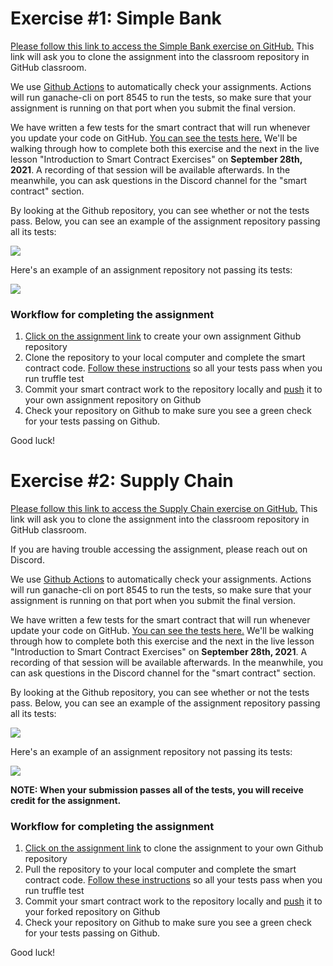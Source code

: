 ﻿# Exercise #1: Simple Bank 
[Please follow this link to access the Simple Bank exercise on GitHub.](https://classroom.github.com/a/r6Ichc_V) This link will ask you to clone the assignment into the classroom repository in GitHub classroom.

We use [Github Actions](https://github.com/features/actions) to automatically check your assignments. Actions will run ganache-cli on port 8545 to run the tests, so make sure that your assignment is running on that port when you submit the final version. 

We have written a few tests for the smart contract that will run whenever you update your code on GitHub. [You can see the tests here.](https://github.com/ConsenSys-Academy/simple-bank-exercise/blob/master/test/simpleBank.test.js) We'll be walking through how to complete both this exercise and the next in the live lesson "Introduction to Smart Contract Exercises" on **September 28th, 2021**. A recording of that session will be available afterwards. In the meanwhile, you can ask questions in the Discord channel for the "smart contract" section.

By looking at the Github repository, you can see whether or not the tests pass.  Below, you can see an example of the assignment repository passing all its tests:

![](github-test-status-pass.png)

Here's an example of an assignment repository not passing its tests:

![](github-test-status-fail.png)
### Workflow for completing the assignment
1. [Click on the assignment link](https://classroom.github.com/a/r6Ichc_V) to create your own assignment Github repository
1. Clone the repository to your local computer and complete the smart contract code. [Follow these instructions](https://github.com/ConsenSys-Academy/simple-bank-exercise#instructions) so all your tests pass when you run truffle test
1. Commit your smart contract work to the repository locally and [push](https://www.atlassian.com/git/tutorials/syncing/git-push) it to your own assignment repository on Github
1. Check your repository on Github to make sure you see a green check for your tests passing on Github. 

Good luck!




# Exercise #2: Supply Chain 
[Please follow this link to access the Supply Chain exercise on GitHub.](https://classroom.github.com/a/O-yrYqWz) This link will ask you to clone the assignment into the classroom repository in GitHub classroom.

If you are having trouble accessing the assignment, please reach out on Discord.

We use [Github Actions](https://github.com/features/actions) to automatically check your assignments. Actions will run ganache-cli on port 8545 to run the tests, so make sure that your assignment is running on that port when you submit the final version. 

We have written a few tests for the smart contract that will run whenever update your code on GitHub. [You can see the tests here.](https://github.com/ConsenSys-Academy/simple-bank-exercise/blob/master/test/simpleBank.test.js) We'll be walking through how to complete both this exercise and the next in the live lesson "Introduction to Smart Contract Exercises" on **September 28th, 2021**. A recording of that session will be available afterwards. In the meanwhile, you can ask questions in the Discord channel for the "smart contract" section.

By looking at the Github repository, you can see whether or not the tests pass.  Below, you can see an example of the assignment repository passing all its tests:

![](github-test-status-pass.png)

Here's an example of an assignment repository not passing its tests:

![](github-test-status-fail.png)

**NOTE: When your submission passes all of the tests, you will receive credit for the assignment.**
### Workflow for completing the assignment
1. [Click on the assignment link](https://classroom.github.com/a/O-yrYqWz) to clone the assignment to your own Github repository
1. Pull the repository to your local computer and complete the smart contract code. [Follow these instructions](https://github.com/ConsenSys-Academy/simple-bank-exercise#instructions) so all your tests pass when you run truffle test
1. Commit your smart contract work to the repository locally and [push](https://www.atlassian.com/git/tutorials/syncing/git-push) it to your forked repository on Github
1. Check your repository on Github to make sure you see a green check for your tests passing on Github.

Good luck!



